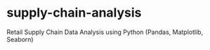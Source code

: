 # supply-chain-analysis
Retail Supply Chain Data Analysis using Python (Pandas, Matplotlib, Seaborn)
